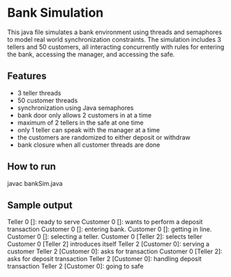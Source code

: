 # Bank Simulation

This java file simulates a bank environment using threads and semaphores to model real world synchronization constraints. The simulation includes 3 tellers and 50 customers, all interacting concurrently with rules for entering the bank, accessing the manager, and accessing the safe.

## Features

- 3 teller threads
- 50 customer threads
- synchronization using Java semaphores
- bank door only allows 2 customers in at a time
- maximum of 2 tellers in the safe at one time
- only 1 teller can speak with the manager at a time
- the customers are randomized to either deposit or withdraw
- bank closure when all customer threads are done

## How to run

javac bankSim.java


## Sample output

Teller 0 []: ready to serve
Customer 0 []: wants to perform a deposit transaction
Customer 0 []: entering bank.
Customer 0 []: getting in line.
Customer 0 []: selecting a teller.
Customer 0 [Teller 2]: selects teller
Customer 0 [Teller 2] introduces itself
Teller 2 [Customer 0]: serving a customer
Teller 2 [Customer 0]: asks for transaction
Customer 0 [Teller 2]: asks for deposit transaction
Teller 2 [Customer 0]: handling deposit transaction
Teller 2 [Customer 0]: going to safe
